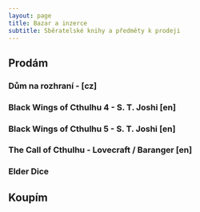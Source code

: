 ```yaml
---
layout: page
title: Bazar a inzerce
subtitle: Sběratelské knihy a předměty k prodeji
---
```


## Prodám

### Dům na rozhraní -  [cz]

### Black Wings of Cthulhu 4 - S. T. Joshi [en]

### Black Wings of Cthulhu 5 - S. T. Joshi [en]

### The Call of Cthulhu - Lovecraft / Baranger [en]

### Elder Dice

## Koupím
